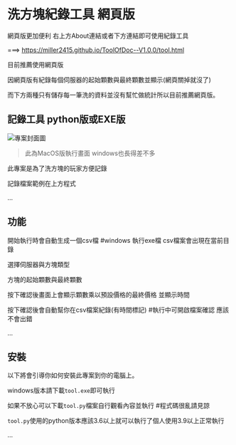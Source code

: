 # 洗方塊紀錄工具 網頁版

網頁版更加便利 右上方About連結或者下方連結即可使用紀錄工具

===> https://miller2415.github.io/ToolOfDoc--V1.0.0/tool.html

目前推薦使用網頁版

因網頁版有紀錄每個伺服器的起始顆數與最終顆數並顯示(網頁關掉就沒了)

而下方兩種只有儲存每一筆洗的資料並沒有幫忙做統計所以目前推薦網頁版。

## 記錄工具 python版或EXE版

![專案封面圖](https://github.com/miller2415/ToolOfDoc/blob/main/%E6%88%AA%E5%9C%96%202023-12-07%20%E4%B8%8B%E5%8D%884.22.50.png)

> 此為MacOS版執行畫面 windows也長得差不多

此專案是為了洗方塊的玩家方便記錄

記錄檔案範例在上方程式

...

## 功能

開始執行時會自動生成一個csv檔 
#windows 執行exe檔 csv檔案會出現在當前目錄 

選擇伺服器與方塊類型

方塊的起始顆數與最終顆數

按下確認後畫面上會顯示顆數乘以預設價格的最終價格 並顯示時間

按下確認後會自動幫你在csv檔案紀錄(有時間標記) #執行中可開啟檔案確認 應該不會出錯

...


## 安裝



以下將會引導你如何安裝此專案到你的電腦上。

windows版本請下載`tool.exe`即可執行

如果不放心可以下載`tool.py`檔案自行觀看內容並執行 #程式碼很亂請見諒

`tool.py`使用的python版本應該3.6以上就可以執行了個人使用3.9以上正常執行

...


